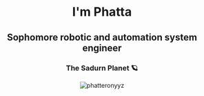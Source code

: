 <h1 align="center">I'm Phatta</h1>
<h2 align="center">Sophomore robotic and  automation system engineer</h2>
<h3 align="center">The Sadurn Planet 🪐</h3>


<p align="center"><img align="center" src="https://github-readme-stats.vercel.app/api/top-langs?username=phatteronyyz&show_icons=true&title_color=00082E&icon_color=FFCB54&text_color=5495FF&bg_color=FFFFFF" alt="phatteronyyz" /></p>
